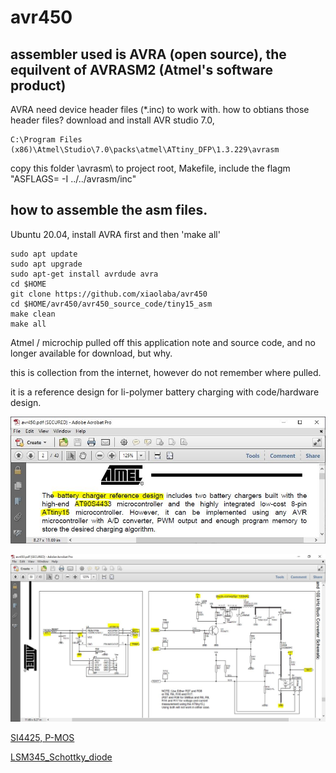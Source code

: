 # avr450

## assembler used is AVRA (open source), the equilvent of AVRASM2 (Atmel's software product)  
AVRA need device header files (*.inc) to work with. how to obtians those header files? download and install AVR studio 7.0,  
```
C:\Program Files (x86)\Atmel\Studio\7.0\packs\atmel\ATtiny_DFP\1.3.229\avrasm  
```
copy this folder \avrasm\ to project root, 
Makefile, include the flagm "ASFLAGS= -I ../../avrasm/inc"

## how to assemble the asm files.
Ubuntu 20.04, install AVRA first and then 'make all' 
```
sudo apt update
sudo apt upgrade
sudo apt-get install avrdude avra
cd $HOME
git clone https://github.com/xiaolaba/avr450
cd $HOME/avr450/avr450_source_code/tiny15_asm
make clean
make all

```





Atmel / microchip pulled off this application note and source code, and no longer available for download, but why.  

this is collection from the internet, however do not remember where pulled.  

it is a reference design for li-polymer battery charging with code/hardware design.  

![avr450_tiny15.JPG](avr450_tiny15.JPG)  

![tiny_charger.JPG](tiny_charger.JPG)  

[SI4425, P-MOS](SI4425_P-MOS.pdf)  

[LSM345_Schottky_diode](LSM345_MicrosemiCorporation.pdf)
